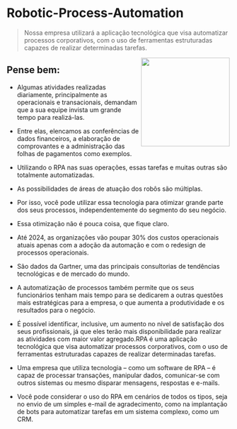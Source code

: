 # Robotic-Process-Automation

> Nossa empresa utilizará a aplicação tecnológica que visa automatizar processos corporativos, com o uso de ferramentas estruturadas capazes de realizar determinadas tarefas.

<img align="right" src="" width="200">

## Pense bem:

* Algumas atividades realizadas diariamente, principalmente as operacionais e transacionais, demandam que a sua equipe invista um grande tempo para realizá-las.

* Entre elas, elencamos as conferências de dados financeiros, a elaboração de comprovantes e a administração das folhas de pagamentos como exemplos.

* Utilizando o RPA nas suas operações, essas tarefas e muitas outras são totalmente automatizadas.

* As possibilidades de áreas de atuação dos robôs são múltiplas.

* Por isso, você pode utilizar essa tecnologia para otimizar grande parte dos seus processos, independentemente do segmento do seu negócio.

* Essa otimização não é pouca coisa, que fique claro.

* Até 2024, as organizações vão poupar 30% dos custos operacionais atuais apenas com a adoção da automação e com o redesign de processos operacionais.

* São dados da Gartner, uma das principais consultorias de tendências tecnológicas e de mercado do mundo.

* A automatização de processos também permite que os seus funcionários tenham mais tempo para se dedicarem a outras questões mais estratégicas para a empresa, o que aumenta a produtividade e os resultados para o negócio.

* É possível identificar, inclusive, um aumento no nível de satisfação dos seus profissionais, já que eles terão mais disponibilidade para realizar as atividades com maior valor agregado.RPA é uma aplicação tecnológica que visa automatizar processos corporativos, com o uso de ferramentas estruturadas capazes de realizar determinadas tarefas.

* Uma empresa que utiliza tecnologia – como um software de RPA – é capaz de processar transações, manipular dados, comunicar-se com outros sistemas ou mesmo disparar mensagens, respostas e e-mails.

* Você pode considerar o uso do  RPA em cenários de todos os tipos, seja no envio de um simples e-mail de agradecimento, como na implantação de bots para automatizar tarefas em um sistema complexo, como um CRM.
